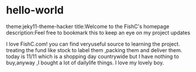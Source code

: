 # hello-world
theme:jeky11-theme-hacker
title:Welcome to the FishC's homepage
description:Feel free to bookmark this to keep an eye on my project updates

I love FishC.com!  you can find veryuseful source to learning the project.
treating the fund like stock to label them ,packing them and deliver them.
today is 11/11 which is a shopping day countrywide
but I have nothing to buy,anyway ,I bought a lot of dailylife things.
I love my lovely boy.
